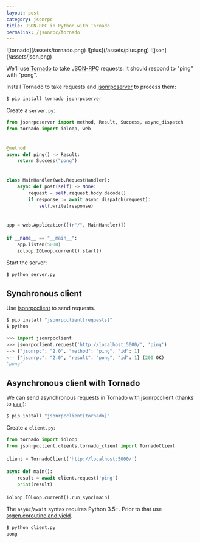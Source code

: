 ```yaml
---
layout: post
category: jsonrpc
title: JSON-RPC in Python with Tornado
permalink: /jsonrpc/tornado
---
```

<div class="wide-logos" markdown="1">
![tornado](/assets/tornado.png)
![plus](/assets/plus.png)
![json](/assets/json.png)
</div>

We'll use [Tornado](http://www.tornadoweb.org/) to take
[JSON-RPC](http://www.jsonrpc.org/) requests. It should respond to "ping" with
"pong".

Install Tornado to take requests and
[jsonrpcserver](https://www.jsonrpcserver.com/) to process them:

```sh
$ pip install tornado jsonrpcserver
```
Create a `server.py`:

```python
from jsonrpcserver import method, Result, Success, async_dispatch
from tornado import ioloop, web


@method
async def ping() -> Result:
    return Success("pong")


class MainHandler(web.RequestHandler):
    async def post(self) -> None:
        request = self.request.body.decode()
        if response := await async_dispatch(request):
            self.write(response)


app = web.Application([(r"/", MainHandler)])

if __name__ == "__main__":
    app.listen(5000)
    ioloop.IOLoop.current().start()
```

Start the server:

```sh
$ python server.py
```

## Synchronous client

Use [jsonrpcclient](https://www.jsonrpcclient.com/) to send requests.

```sh
$ pip install "jsonrpcclient[requests]"
$ python
```
```python
>>> import jsonrpcclient
>>> jsonrpcclient.request('http://localhost:5000/', 'ping')
--> {"jsonrpc": "2.0", "method": "ping", "id": 1}
<-- {"jsonrpc": "2.0", "result": "pong", "id": 1} (200 OK)
'pong'
```

## Asynchronous client with Tornado

We can send asynchronous requests in Tornado with jsonrpcclient (thanks to
[saaj](https://github.com/saaj/)):

```sh
$ pip install "jsonrpcclient[tornado]"
```
Create a `client.py`:

```python
from tornado import ioloop
from jsonrpcclient.clients.tornado_client import TornadoClient

client = TornadoClient('http://localhost:5000/')

async def main():
    result = await client.request('ping')
    print(result)

ioloop.IOLoop.current().run_sync(main)
```
The `async`/`await` syntax requires Python 3.5+. Prior to that use
[@gen.coroutine and
yield](http://tornado.readthedocs.io/en/stable/guide/coroutines.html#python-3-5-async-and-await).

```sh
$ python client.py
pong
```
